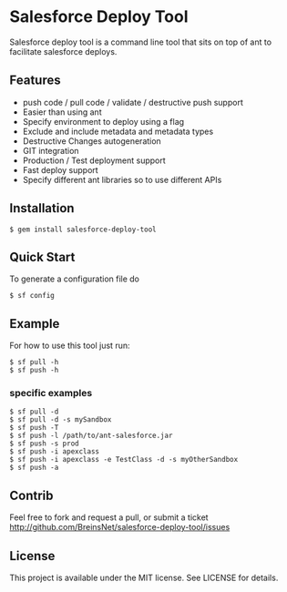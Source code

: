 # Salesforce Deploy Tool

Salesforce deploy tool is a command line tool that sits on top of ant to facilitate
salesforce deploys.

## Features

* push code / pull code / validate / destructive push support
* Easier than using ant
* Specify environment to deploy using a flag
* Exclude and include metadata and metadata types
* Destructive Changes autogeneration
* GIT integration
* Production / Test deployment support
* Fast deploy support
* Specify different ant libraries so to use different APIs

## Installation

    $ gem install salesforce-deploy-tool

## Quick Start

To generate a configuration file do

    $ sf config

## Example

For how to use this tool just run:

    $ sf pull -h
    $ sf push -h

### specific examples

```
$ sf pull -d
$ sf pull -d -s mySandbox
$ sf push -T
$ sf push -l /path/to/ant-salesforce.jar
$ sf push -s prod
$ sf push -i apexclass
$ sf push -i apexclass -e TestClass -d -s myOtherSandbox
$ sf push -a
```

## Contrib

Feel free to fork and request a pull, or submit a ticket
http://github.com/BreinsNet/salesforce-deploy-tool/issues

## License

This project is available under the MIT license. See LICENSE for details.
